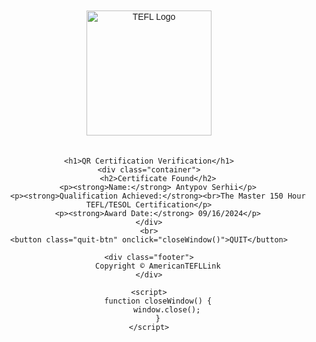 <!DOCTYPE html>
<html lang="en">
<head>
    <meta charset="UTF-8">
    <meta name="viewport" content="width=device-width, initial-scale=1.0">
    <title>Certificate Verification</title>
    <style>
        body {
            font-family: Arial, sans-serif;
            text-align: center;
            margin: 50px;
        }
        .container {
            border: 2px dashed green;
            padding: 20px;
            display: inline-block;
            margin-top: 20px;
        }
        .quit-btn {
            margin-top: 20px;
            padding: 10px 20px;
            font-size: 16px;
            background-color: grey;
            color: white;
            border: none;
            cursor: pointer;
        }
        .logo {
            width: 200px;
            margin-bottom: 20px;
        }
        .footer {
            margin-top: 30px;
            font-size: 14px;
            color: gray;
        }
        header {
            display: none; /* Скрываем ненужные элементы */
        }
    </style>
</head>
<body>
    <img src="https://lh6.googleusercontent.com/proxy/Iq8TCFFRl_4Jn_2May1wD2DIdjYOho8DnIdvf6hX7WyZ2VXQSrQf-m5bFkIWXj_F4o3i1gn83tJgm6je3u9ZnWeJFtn11agsSJhc-sbW4O2QDzQ" 
         alt="TEFL Logo" class="logo">

    <h1>QR Certification Verification</h1>
    <div class="container">
        <h2>Certificate Found</h2>
        <p><strong>Name:</strong> Antypov Serhii</p>
        <p><strong>Qualification Achieved:</strong><br>The Master 150 Hour TEFL/TESOL Certification</p>
        <p><strong>Award Date:</strong> 09/16/2024</p>
    </div>
    <br>
    <button class="quit-btn" onclick="closeWindow()">QUIT</button>

    <div class="footer">
        Copyright © AmericanTEFLLink
    </div>

    <script>
        function closeWindow() {
            window.close();
        }
    </script>
</body>
</html>

